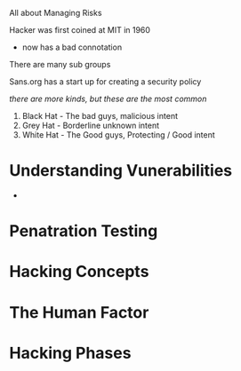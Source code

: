 All about Managing Risks

Hacker was first coined at MIT in 1960
- now has a bad connotation

There are many sub groups

Sans.org has a start up for creating a security policy

*there are more kinds, but these are the most common*
1. Black Hat - The bad guys, malicious intent
2. Grey Hat - Borderline unknown intent
3. White Hat - The Good guys, Protecting / Good intent

# Understanding Vunerabilities
-  

# Penatration Testing

# Hacking Concepts

# The Human Factor

# Hacking Phases